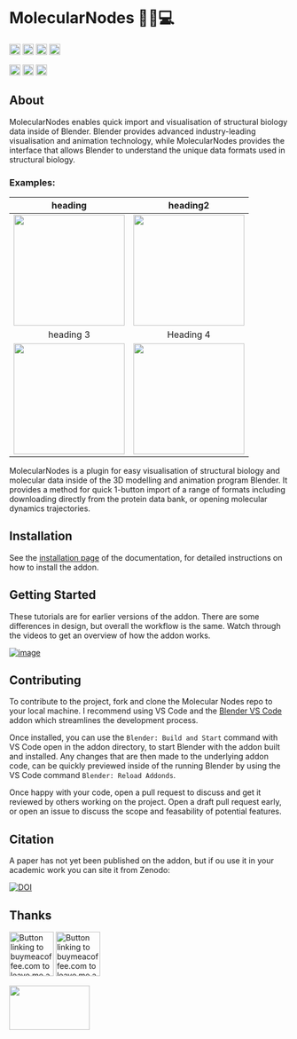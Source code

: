 # MolecularNodes 🧬🍝💻

<a href="https://www.github.com/bradyajohnston/MolecularNodes/releases"><img src="https://img.shields.io/github/v/release/bradyajohnston/molecularnodes" style="height:20px" alt="Badge displaying license, which is MIT."></a>
<a href="https://www.github.com/bradyajohnston/MolecularNodes/releases"><img src="https://img.shields.io/github/downloads/BradyAJohnston/MolecularNodes/total.svg" style="height:20px" alt="Repo total downloads count."></a>
<a href="https://www.buymeacoffee.com/bradyajohnston"><img src="https://img.shields.io/github/license/bradyajohnston/molecularnodes" style="height:20px" alt="Badge displaying license, which is MIT."></a>
<a href="https://www.buymeacoffee.com/bradyajohnston"><img src="https://img.shields.io/github/stars/bradyajohnston/molecularnodes?style=social" style="height:20px" alt="Badge displaying count of GitHub stars."></a>

<a href="https://pypi.org/project/biotite"><img src="https://img.shields.io/badge/powered%20by-Biotite-orange.svg" style="height:20px" alt="Button linking to buymeacoffee.com to leave me a tip as a thank you."></a>
<a href="https://pypi.org/project/MDAnalysis"><img src="https://img.shields.io/badge/powered%20by-MDAnalysis-orange.svg" style="height:20px" alt="Button linking to buymeacoffee.com to leave me a tip as a thank you."></a>
<a href="https://pypi.org/project/mrcfile"><img src="https://img.shields.io/badge/powered%20by-mrcfile-orange.svg" style="height:20px" alt="Button linking to buymeacoffee.com to leave me a tip as a thank you."></a>

## About

MolecularNodes enables quick import and visualisation of structural biology data inside of Blender. Blender provides advanced industry-leading visualisation and animation technology, while MolecularNodes provides the interface that allows Blender to understand the unique data formats used in structural biology.

### Examples:

| heading | heading2 |
|:-------:|:--------:|
|<img src="https://i.imgur.com/TNZLIGu.gif" style="height:200px">|<img src="https://i.imgur.com/TNZLIGu.gif" style="height:200px">|
| heading 3 | Heading 4 |
|<img src="https://i.imgur.com/TNZLIGu.gif" style="height:200px">| <img src="https://i.imgur.com/TNZLIGu.gif" style="height:200px">|

MolecularNodes is a plugin for easy visualisation of structural biology and molecular data inside of the 3D modelling and animation program Blender. It provides a method for quick 1-button import of a range of formats including downloading directly from the protein data bank, or opening molecular dynamics trajectories.



## Installation

See the [installation page](https://bradyajohnston.github.io/MolecularNodes/installation.html) of the documentation, for detailed instructions on how to install the addon.

## Getting Started
These tutorials are for earlier versions of the addon. There are some differences in design, but overall the workflow is the same. Watch through the videos to get an overview of how the addon works.

[![image](https://user-images.githubusercontent.com/36021261/205629018-a6722f88-505e-4cb6-a641-8d423aa26963.png)](https://youtu.be/CvmFaRVmZRU)

## Contributing
To contribute to the project, fork and clone the Molecular Nodes repo to your local machine. I recommend using VS Code and the [Blender VS Code](https://github.com/JacquesLucke/blender_vscode) addon which streamlines the development process. 

Once installed, you can use the `Blender: Build and Start` command with VS Code open in the addon directory, to start Blender with the addon built and installed. Any changes that are then made to the underlying addon code, can be quickly previewed inside of the running Blender by using the VS Code command `Blender: Reload Addonds`.

Once happy with your code, open a pull request to discuss and get it reviewed by others working on the project. Open a draft pull request early, or open an issue to discuss the scope and feasability of potential features.

## Citation

A paper has not yet been published on the addon, but if ou use it in your academic work you can site it from Zenodo:

[![DOI](https://zenodo.org/badge/485261976.svg)](https://zenodo.org/badge/latestdoi/485261976) 

## Thanks

<img src="https://download.blender.org/branding/blender_logo.png" style="height:80px" alt="Button linking to buymeacoffee.com to leave me a tip as a thank you.">
<a href="https://www.buymeacoffee.com/bradyajohnston"><img src="https://img.buymeacoffee.com/button-api/?text=Buy Me a Coffee&emoji=&slug=bradyajohnston&button_colour=eabae1&font_colour=000000&font_family=Poppins&outline_colour=000000&coffee_colour=FFDD00" style="height:80px" alt="Button linking to buymeacoffee.com to leave me a tip as a thank you."></a>


<img src="https://discord.com/api/guilds/940526858800336936/widget.png?style=banner1"
style="height:80px !important; width: 145px !important;"></a>
